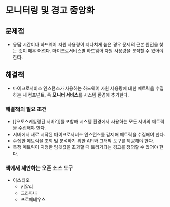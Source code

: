 # 모니터링 및 경고 중앙화

## 문제점
- 응답 시간이나 하드웨어 자원 사용량이 지나치게 높은 경우 문제의 근본 원인을 찾는 것이 매우 어렵다. 마이크로서비스별 하드웨어 자원 사용량을 분석할 수 있어야 한다.
## 해결책
- 마이크로서비스 인스턴스가 사용하는 하드웨어 자원 사용량에 대한 메트릭을 수집하는 새 컴포넌트, 즉 **모니터 서비스**를 시스템 환경에 추가한다.
### 해결책의 필요 조건
- [[오토스케일링된 서버?]]를 포함해 시스템 환경에서 사용하는 모든 서버의 메트릭을 수집해야 한다.
- 서버에서 새로 시작된 마이크로서비스 인스턴스를 감지해 메트릭을 수집해야 한다.
- 수집한 메트릭을 조회 및 분석하기 위한 API와 그래픽 도구를 제공해야 한다.
- 특정 메트릭이 지정한 임곗값을 초과할 때 트리거되는 경고를 정의할 수 있어야 한다.
### 책에서 제안하는 오픈 소스 도구
- 이스티오
	- 키알리
	- 그라파나
	- 프로메테우스